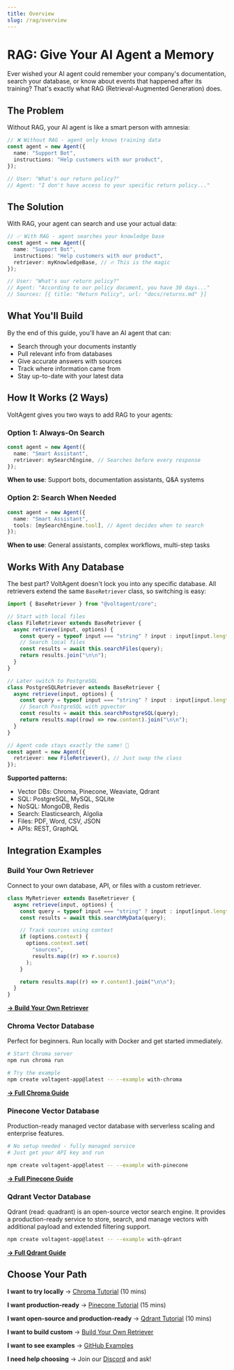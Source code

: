 ```yaml
---
title: Overview
slug: /rag/overview
---
```


# RAG: Give Your AI Agent a Memory

Ever wished your AI agent could remember your company's documentation, search your database, or know about events that happened after its training? That's exactly what RAG (Retrieval-Augmented Generation) does.

## The Problem

Without RAG, your AI agent is like a smart person with amnesia:

```typescript
// ❌ Without RAG - agent only knows training data
const agent = new Agent({
  name: "Support Bot",
  instructions: "Help customers with our product",
});

// User: "What's our return policy?"
// Agent: "I don't have access to your specific return policy..."
```

## The Solution

With RAG, your agent can search and use your actual data:

```typescript
// ✅ With RAG - agent searches your knowledge base
const agent = new Agent({
  name: "Support Bot",
  instructions: "Help customers with our product",
  retriever: myKnowledgeBase, // 🔥 This is the magic
});

// User: "What's our return policy?"
// Agent: "According to our policy document, you have 30 days..."
// Sources: [{ title: "Return Policy", url: "docs/returns.md" }]
```

## What You'll Build

By the end of this guide, you'll have an AI agent that can:

- Search through your documents instantly
- Pull relevant info from databases
- Give accurate answers with sources
- Track where information came from
- Stay up-to-date with your latest data

## How It Works (2 Ways)

VoltAgent gives you two ways to add RAG to your agents:

### Option 1: Always-On Search

```typescript
const agent = new Agent({
  name: "Smart Assistant",
  retriever: mySearchEngine, // Searches before every response
});
```

**When to use**: Support bots, documentation assistants, Q&A systems

### Option 2: Search When Needed

```typescript
const agent = new Agent({
  name: "Smart Assistant",
  tools: [mySearchEngine.tool], // Agent decides when to search
});
```

**When to use**: General assistants, complex workflows, multi-step tasks

## Works With Any Database

The best part? VoltAgent doesn't lock you into any specific database. All retrievers extend the same `BaseRetriever` class, so switching is easy:

```typescript
import { BaseRetriever } from "@voltagent/core";

// Start with local files
class FileRetriever extends BaseRetriever {
  async retrieve(input, options) {
    const query = typeof input === "string" ? input : input[input.length - 1].content;
    // Search local files
    const results = await this.searchFiles(query);
    return results.join("\n\n");
  }
}

// Later switch to PostgreSQL
class PostgreSQLRetriever extends BaseRetriever {
  async retrieve(input, options) {
    const query = typeof input === "string" ? input : input[input.length - 1].content;
    // Search PostgreSQL with pgvector
    const results = await this.searchPostgreSQL(query);
    return results.map((row) => row.content).join("\n\n");
  }
}

// Agent code stays exactly the same! 🎉
const agent = new Agent({
  retriever: new FileRetriever(), // Just swap the class
});
```

**Supported patterns:**

- Vector DBs: Chroma, Pinecone, Weaviate, Qdrant
- SQL: PostgreSQL, MySQL, SQLite
- NoSQL: MongoDB, Redis
- Search: Elasticsearch, Algolia
- Files: PDF, Word, CSV, JSON
- APIs: REST, GraphQL

## Integration Examples

### Build Your Own Retriever

Connect to your own database, API, or files with a custom retriever.

```typescript
class MyRetriever extends BaseRetriever {
  async retrieve(input, options) {
    const query = typeof input === "string" ? input : input[input.length - 1].content;
    const results = await this.searchMyData(query);

    // Track sources using context
    if (options.context) {
      options.context.set(
        "sources",
        results.map((r) => r.source)
      );
    }

    return results.map((r) => r.content).join("\n\n");
  }
}
```

[**→ Build Your Own Retriever**](/docs/rag/custom-retrievers)

### Chroma Vector Database

Perfect for beginners. Run locally with Docker and get started immediately.

```bash
# Start Chroma server
npm run chroma run

# Try the example
npm create voltagent-app@latest -- --example with-chroma
```

[**→ Full Chroma Guide**](/docs/rag/chroma)

### Pinecone Vector Database

Production-ready managed vector database with serverless scaling and enterprise features.

```bash
# No setup needed - fully managed service
# Just get your API key and run

npm create voltagent-app@latest -- --example with-pinecone
```

[**→ Full Pinecone Guide**](/docs/rag/pinecone)

### Qdrant Vector Database

Qdrant (read: quadrant) is an open-source vector search engine. It provides a production-ready service to store, search, and manage vectors with additional payload and extended filtering support.

```bash
npm create voltagent-app@latest -- --example with-qdrant
```

[**→ Full Qdrant Guide**](/docs/rag/qdrant)

## Choose Your Path

**I want to try locally** → [Chroma Tutorial](/docs/rag/chroma) (10 mins)

**I want production-ready** → [Pinecone Tutorial](/docs/rag/pinecone) (15 mins)

**I want open-source and production-ready** → [Qdrant Tutorial](/docs/rag/qdrant) (10 mins)

**I want to build custom** → [Build Your Own Retriever](/docs/rag/custom-retrievers)

**I want to see examples** → [GitHub Examples](https://github.com/voltagent/voltagent/tree/main/examples)

**I need help choosing** → Join our [Discord](https://s.voltagent.dev/discord) and ask!
